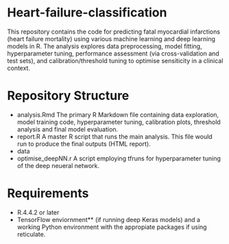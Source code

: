 # Heart-failure-classification

This repository contains the code for predicting fatal myocardial infarctions (heart failure mortality) using various machine learning and deep learning models in R. The analysis explores data preprocessing, model fitting, hyperparameter tuning, performance assessment (via cross-validation and test sets), and calibration/threshold tuning to optimise sensiticity in a clinical context.

# Repository Structure
- analysis.Rmd
The primary R Markdown file containing data exploration, model training code, hyperparameter tuning, calibration plots, threshold analysis and final model evaluation.
- report.R
A master R script that runs the main analysis. This file would run to produce the final outputs (HTML report).
- data
- optimise_deepNN.r
A script employing tfruns for hyperparameter tuning of the deep neueral network.

# Requirements
- R.4.4.2 or later
- TensorFlow enviornment** (if running deep Keras models) and a working Python environment with the appropiate packages if using reticulate.
